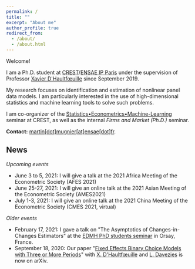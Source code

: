 ```yaml
---
permalink: /
title: ""
excerpt: "About me"
author_profile: true
redirect_from: 
  - /about/
  - /about.html
---
```


Welcome!

I am a Ph.D. student at [CREST](http://crest.science/)/[ENSAE IP Paris](https://www.ensae.fr/) under the supervision of Professor [Xavier D'Haultfœuille](https://faculty.crest.fr/xdhaultfoeuille/) since September 2019. 

My research focuses on identification and estimation of nonlinear panel data models. I am particularly interested in the use of high-dimensional statistics and machine learning tools to solve such problems.

I am co-organizer of the [Statistics•Econometrics•Machine-Learning](https://statecoml.github.io/) seminar at CREST, as well as the internal *Firms and Market (Ph.D.)* seminar.

**Contact:** [martin[dot]mugnier[at]ensae[dot]fr](mailto:martin.mugnier@ensae.fr).

## News
*Upcoming events*
- June 3 to 5, 2021: I will give a talk at the 2021 Africa Meeting of the Econometric Society (AFES 2021)
- June 25-27, 2021: I will give an online talk at the 2021 Asian Meeting of the Econometric Society (AMES2021)
- July 1-3, 2021: I will give an online talk at the 2021 China Meeting of the Econometric Society (CMES 2021, virtual)

*Older events*
- February 17, 2021: I gave a talk on "The Asymptotics of Changes-in-Changes Estimators" at the [EDMH PhD students seminar](https://www.imo.universite-paris-saclay.fr/-des-doctorants-) in Orsay, France.
- September 18, 2020: Our paper "[Fixed Effects Binary Choice Models with Three or More Periods](https://arxiv.org/abs/2009.08108)" with [X. D'Haultfœuille](https://faculty.crest.fr/xdhaultfoeuille/) and [L. Davezies](http://www.crest.fr/ses.php?user=2986) is now on arXiv. 
